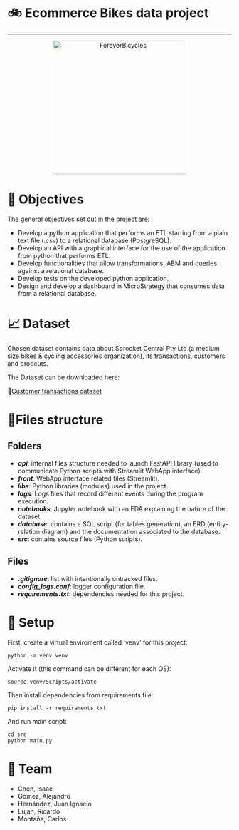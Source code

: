 # 🚲 Ecommerce Bikes data project
----

<div align="center" width="50">

<img src="https://i.pinimg.com/550x/2b/1c/5f/2b1c5f11939d2faca9c0b2536f7e7c9e.jpg" alt="ForeverBicycles" width="300"/>

</div>

# 🎯 Objectives
The general objectives set out in the project are:
- Develop a python application that performs an ETL starting from a plain text file (.csv) to a relational database (PostgreSQL).
- Develop an API with a graphical interface for the use of the application from python that performs ETL.
- Develop functionalities that allow transformations, ABM and queries against a relational database.
- Develop tests on the developed python application.
- Design and develop a dashboard in MicroStrategy that consumes data from a relational database.
# 📈 Dataset
Chosen dataset contains data about Sprocket Central Pty Ltd (a medium size bikes & cycling accessories organization), its transactions, customers and prodcuts.

The Dataset can be downloaded here:

🔗[Customer transactions dataset](https://www.kaggle.com/datasets/archit9406/customer-transaction-dataset)

# 📁Files structure
## Folders
- ***api***: internal files structure needed to launch FastAPI library (used to communicate Python scripts with Streamlit WebApp interface).
- ***front***: WebApp interface related files (Streamlit).
- ***libs***: Python libraries (modules) used in the project.
- ***logs***: Logs files that record different events during the program execution.
- ***notebooks***: Jupyter notebook with an EDA explaining the nature of the dataset.
- ***database***: contains a SQL script (for tables generation), an ERD (entity-relation diagram) and the documentation associated to the database.
- ***src***: contains source files (Python scripts).
## Files
- ***.gitignore***: list with intentionally untracked files.
- ***config_logs.conf***: logger configuration file.
- ***requirements.txt***: dependencies needed for this project.

# 🔨 Setup
First, create a virtual enviroment called 'venv' for this project:
```
python -m venv venv
```
Activate it (this command can be different for each OS):
```
source venv/Scripts/activate
```
Then install dependencies from requirements file:
```
pip install -r requirements.txt
```
And run main script:
```
cd src
python main.py
```

# 🚀 Team
- Chen, Isaac
- Gomez, Alejandro
- Hernández, Juan Ignacio 
- Lujan, Ricardo
- Montaña, Carlos


